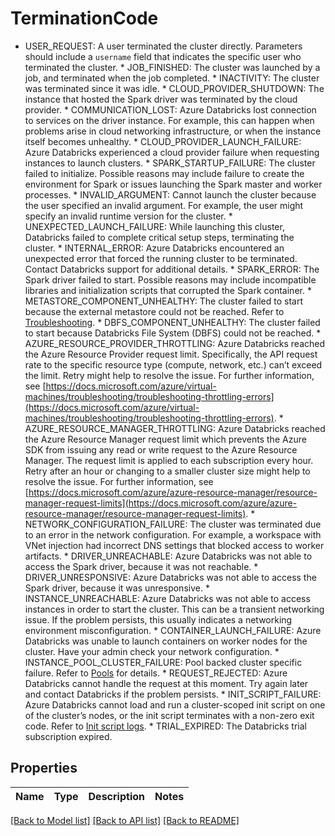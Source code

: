 # TerminationCode

* USER_REQUEST: A user terminated the cluster directly. Parameters should include a `username` field that indicates the specific user who terminated the cluster. * JOB_FINISHED: The cluster was launched by a job, and terminated when the job completed. * INACTIVITY: The cluster was terminated since it was idle. * CLOUD_PROVIDER_SHUTDOWN: The instance that hosted the Spark driver was terminated by the cloud provider. * COMMUNICATION_LOST: Azure Databricks lost connection to services on the driver instance. For example, this can happen when problems arise in cloud networking infrastructure, or when the instance itself becomes unhealthy. * CLOUD_PROVIDER_LAUNCH_FAILURE: Azure Databricks experienced a cloud provider failure when requesting instances to launch clusters. * SPARK_STARTUP_FAILURE: The cluster failed to initialize. Possible reasons may include failure to create the environment for Spark or issues launching the Spark master and worker processes. * INVALID_ARGUMENT: Cannot launch the cluster because the user specified an invalid argument. For example, the user might specify an invalid runtime version for the cluster. * UNEXPECTED_LAUNCH_FAILURE: While launching this cluster, Databricks failed to complete critical setup steps, terminating the cluster. * INTERNAL_ERROR: Azure Databricks encountered an unexpected error that forced the running cluster to be terminated. Contact Databricks support for additional details. * SPARK_ERROR: The Spark driver failed to start. Possible reasons may include incompatible libraries and initialization scripts that corrupted the Spark container. * METASTORE_COMPONENT_UNHEALTHY: The cluster failed to start because the external metastore could not be reached. Refer to [Troubleshooting](https://docs.microsoft.com/azure/databricks/data/metastores/external-hive-metastore#troubleshooting). * DBFS_COMPONENT_UNHEALTHY: The cluster failed to start because Databricks File System (DBFS) could not be reached. * AZURE_RESOURCE_PROVIDER_THROTTLING: Azure Databricks reached the Azure Resource Provider request limit. Specifically, the API request rate to the specific resource type (compute, network, etc.) can’t exceed the limit. Retry might help to resolve the issue. For further information, see [https://docs.microsoft.com/azure/virtual-machines/troubleshooting/troubleshooting-throttling-errors](https://docs.microsoft.com/azure/virtual-machines/troubleshooting/troubleshooting-throttling-errors). * AZURE_RESOURCE_MANAGER_THROTTLING: Azure Databricks reached the Azure Resource Manager request limit which prevents the Azure SDK from issuing any read or write request to the Azure Resource Manager. The request limit is applied to each subscription every hour. Retry after an hour or changing to a smaller cluster size might help to resolve the issue. For further information, see [https://docs.microsoft.com/azure/azure-resource-manager/resource-manager-request-limits](https://docs.microsoft.com/azure/azure-resource-manager/resource-manager-request-limits). * NETWORK_CONFIGURATION_FAILURE: The cluster was terminated due to an error in the network configuration. For example, a workspace with VNet injection had incorrect DNS settings that blocked access to worker artifacts. * DRIVER_UNREACHABLE: Azure Databricks was not able to access the Spark driver, because it was not reachable. * DRIVER_UNRESPONSIVE: Azure Databricks was not able to access the Spark driver, because it was unresponsive. * INSTANCE_UNREACHABLE: Azure Databricks was not able to access instances in order to start the cluster. This can be a transient networking issue. If the problem persists, this usually indicates a networking environment misconfiguration. * CONTAINER_LAUNCH_FAILURE: Azure Databricks was unable to launch containers on worker nodes for the cluster. Have your admin check your network configuration. * INSTANCE_POOL_CLUSTER_FAILURE: Pool backed cluster specific failure. Refer to [Pools](https://docs.microsoft.com/azure/databricks/clusters/pools) for details. * REQUEST_REJECTED: Azure Databricks cannot handle the request at this moment. Try again later and contact Databricks if the problem persists. * INIT_SCRIPT_FAILURE: Azure Databricks cannot load and run a cluster-scoped init script on one of the cluster’s nodes, or the init script terminates with a non-zero exit code. Refer to [Init script logs](https://docs.microsoft.com/azure/databricks/clusters/init-scripts#init-script-log). * TRIAL_EXPIRED: The Databricks trial subscription expired.

## Properties
Name | Type | Description | Notes
------------ | ------------- | ------------- | -------------

[[Back to Model list]](../README.md#documentation-for-models) [[Back to API list]](../README.md#documentation-for-api-endpoints) [[Back to README]](../README.md)


